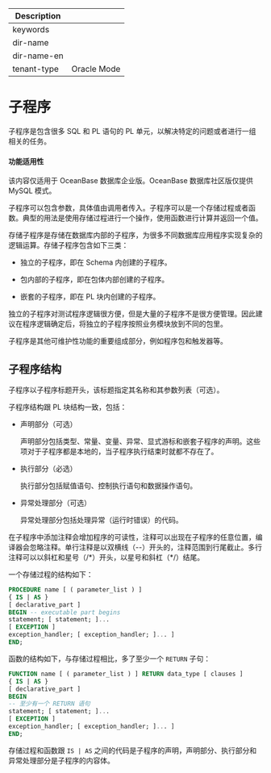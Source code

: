 | Description   |                 |
|---------------|-----------------|
| keywords      |                 |
| dir-name      |                 |
| dir-name-en   |                 |
| tenant-type   | Oracle Mode     |

# 子程序 

子程序是包含很多 SQL 和 PL 语句的 PL 单元，以解决特定的问题或者进行一组相关的任务。


  <main id="notice" >
    <h4>功能适用性</h4>
    <p>该内容仅适用于 OceanBase 数据库企业版。OceanBase 数据库社区版仅提供 MySQL 模式。</p>
  </main>

子程序可以包含参数，具体值由调用者传入。子程序可以是一个存储过程或者函数。典型的用法是使用存储过程进行一个操作，使用函数进行计算并返回一个值。

存储子程序是存储在数据库内部的子程序，为很多不同数据库应用程序实现复杂的逻辑运算。存储子程序包含如下三类：

* 独立的子程序，即在 Schema 内创建的子程序。

  

* 包内部的子程序，即在包体内部创建的子程序。

  

* 嵌套的子程序，即在 PL 块内创建的子程序。

  




独立的子程序对测试程序逻辑很方便，但是大量的子程序不是很方便管理。因此建议在程序逻辑确定后，将独立的子程序按照业务模块放到不同的包里。

子程序是其他可维护性功能的重要组成部分，例如程序包和触发器等。

子程序结构 
--------------------------

子程序以子程序标题开头，该标题指定其名称和其参数列表（可选）。

子程序结构跟 PL 块结构一致，包括：

* 声明部分（可选）

  声明部分包括类型、常量、变量、异常、显式游标和嵌套子程序的声明。这些项对于子程序都是本地的，当子程序执行结束时就都不存在了。
  



* 执行部分（必选）

  执行部分包括赋值语句、控制执行语句和数据操作语句。
  


* 异常处理部分（可选）

  异常处理部分包括处理异常（运行时错误）的代码。
  




在子程序中添加注释会增加程序的可读性，注释可以出现在子程序的任意位置，编译器会忽略注释。单行注释是以双横线（--）开头的，注释范围到行尾截止。多行注释可以以斜杠和星号（/\*）开头，以星号和斜杠（\*/）结尾。

一个存储过程的结构如下：

```sql
PROCEDURE name [ ( parameter_list ) ]
{ IS | AS }
[ declarative_part ]
BEGIN -- executable part begins
statement; [ statement; ]...
[ EXCEPTION ]
exception_handler; [ exception_handler; ]... ]
END;
```



函数的结构如下，与存储过程相比，多了至少一个 `RETURN` 子句：

```sql
FUNCTION name [ ( parameter_list ) ] RETURN data_type [ clauses ]
{ IS | AS }
[ declarative_part ]
BEGIN  
-- 至少有一个 RETURN 语句
statement; [ statement; ]...
[ EXCEPTION ]
exception_handler; [ exception_handler; ]... ]
END;
```



存储过程和函数跟 `IS | AS` 之间的代码是子程序的声明，声明部分、执行部分和异常处理部分是子程序的内容体。
